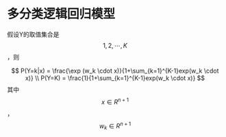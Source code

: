 # 多分类逻辑回归模型

假设Y的取值集合是$${1, 2, \cdots, K}$$，则  

$$
P(Y=k|x) = \frac{\exp (w_k \cdot x)}{1+\sum_{k=1}^{K-1}exp(w_k \cdot x)}  \\
P(Y=K) = \frac{1}{1+\sum_{k=1}^{K-1}exp(w_k \cdot x)}
$$
其中$$x \in R^{n+1}$$，$$w_k \in R^{n+1}$$